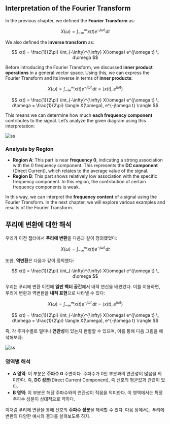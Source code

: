 ## Interpretation of the Fourier Transform

In the previous chapter, we defined the **Fourier Transform** as:

$$
X(\omega) = \int_{-\infty}^{\infty} x(t) e^{-j\omega t} \, dt
$$

We also defined the **inverse transform** as:

$$
x(t) = \frac{1}{2\pi} \int_{-\infty}^{\infty} X(\omega) e^{j\omega t} \, d\omega
$$

Before introducing the Fourier Transform, we discussed **inner product operations** in a general vector space. Using this, we can express the Fourier Transform and its inverse in terms of **inner products**:

$$
X(\omega) = \int_{-\infty}^{\infty} x(t) e^{-j\omega t} \, dt = \langle x(t), e^{j\omega t} \rangle
$$

$$
x(t) = \frac{1}{2\pi} \int_{-\infty}^{\infty} X(\omega) e^{j\omega t} \, d\omega = \frac{1}{2\pi} \langle X(\omega), e^{-j\omega t} \rangle
$$

This means we can determine how much **each frequency component** contributes to the signal. Let’s analyze the given diagram using this interpretation:

![ss](https://i.imgur.com/xJYUf6J.png)

### Analysis by Region

- **Region A**: This part is near **frequency 0**, indicating a strong association with the 0 frequency component. This represents the **DC component** (Direct Current), which relates to the average value of the signal.
- **Region B**: This part shows relatively low association with the specific frequency component. In this region, the contribution of certain frequency components is weak.

In this way, we can interpret the **frequency content** of a signal using the Fourier Transform. In the next chapter, we will explore various examples and results of the Fourier Transform.


## 푸리에 변환에 대한 해석

우리가 이전 챕터에서 **푸리에 변환**을 다음과 같이 정의했었다:

$$
X(\omega) = \int_{-\infty}^{\infty} x(t) e^{-j\omega t} \, dt
$$

또한, **역변환**은 다음과 같이 정의했다:

$$
x(t) = \frac{1}{2\pi} \int_{-\infty}^{\infty} X(\omega) e^{j\omega t} \, d\omega
$$

우리는 푸리에 변환 이전에 **일반 벡터 공간**에서 내적 연산을 배웠었다. 이를 이용하면, 푸리에 변환과 역변환을 **내적 표현**으로 나타낼 수 있다:

$$
X(\omega) = \int_{-\infty}^{\infty} x(t) e^{-j\omega t} \, dt = \langle x(t), e^{j\omega t} \rangle
$$

$$
x(t) = \frac{1}{2\pi} \int_{-\infty}^{\infty} X(\omega) e^{j\omega t} \, d\omega = \frac{1}{2\pi} \langle X(\omega), e^{-j\omega t} \rangle
$$

즉, 각 주파수별로 얼마나 **연관성**이 있는지 판별할 수 있으며, 이를 통해 다음 그림을 해석해보자:

![ss](https://i.imgur.com/xJYUf6J.png)

### 영역별 해석

- **A 영역**: 이 부분은 **주파수 0** 주변이다. 주파수가 0인 부분과의 연관성이 많음을 의미한다. 즉, **DC 성분**(Direct Current Component), 즉 신호의 평균값과 관련이 있다.
- **B 영역**: 이 부분은 해당 주파수와의 연관성이 적음을 의미한다. 이 영역에서는 특정 주파수 성분이 상대적으로 약하다.

이처럼 푸리에 변환을 통해 신호의 **주파수 성분**을 해석할 수 있다. 다음 장에서는 푸리에 변환의 다양한 예시와 결과를 살펴보도록 하자.

